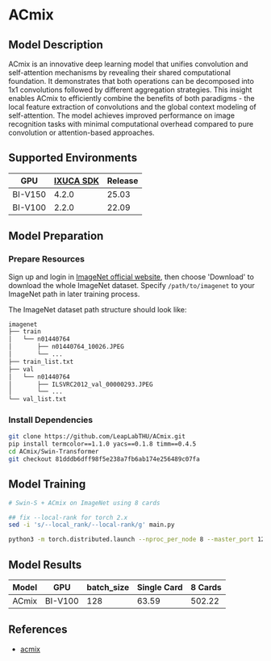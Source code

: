 # ACmix

## Model Description

ACmix is an innovative deep learning model that unifies convolution and self-attention mechanisms by revealing their
shared computational foundation. It demonstrates that both operations can be decomposed into 1x1 convolutions followed
by different aggregation strategies. This insight enables ACmix to efficiently combine the benefits of both paradigms -
the local feature extraction of convolutions and the global context modeling of self-attention. The model achieves
improved performance on image recognition tasks with minimal computational overhead compared to pure convolution or
attention-based approaches.

## Supported Environments

| GPU    | [IXUCA SDK](https://gitee.com/deep-spark/deepspark#%E5%A4%A9%E6%95%B0%E6%99%BA%E7%AE%97%E8%BD%AF%E4%BB%B6%E6%A0%88-ixuca) | Release |
|--------|-----------|---------|
| BI-V150 | 4.2.0     |  25.03  |
| BI-V100 | 2.2.0     |  22.09  |

## Model Preparation

### Prepare Resources

Sign up and login in [ImageNet official website](https://www.image-net.org/index.php), then choose 'Download' to
download the whole ImageNet dataset. Specify `/path/to/imagenet` to your ImageNet path in later training process.

The ImageNet dataset path structure should look like:

```bash
imagenet
├── train
│   └── n01440764
│       ├── n01440764_10026.JPEG
│       └── ...
├── train_list.txt
├── val
│   └── n01440764
│       ├── ILSVRC2012_val_00000293.JPEG
│       └── ...
└── val_list.txt
```

### Install Dependencies

```bash
git clone https://github.com/LeapLabTHU/ACmix.git
pip install termcolor==1.1.0 yacs==0.1.8 timm==0.4.5
cd ACmix/Swin-Transformer
git checkout 81dddb6dff98f5e238a7fb6ab174e256489c07fa
```

## Model Training

```bash
# Swin-S + ACmix on ImageNet using 8 cards

## fix --local-rank for torch 2.x
sed -i 's/--local_rank/--local-rank/g' main.py

python3 -m torch.distributed.launch --nproc_per_node 8 --master_port 12345 main.py --cfg configs/acmix_swin_small_patch4_window7_224.yaml --data-path /path/to/imagenet --batch-size 128
```

## Model Results

| Model | GPU     | batch_size | Single Card | 8 Cards |
|-------|---------|------------|-------------|---------|
| ACmix | BI-V100 | 128        | 63.59       | 502.22  |

## References

- [acmix](https://github.com/leaplabthu/acmix)
